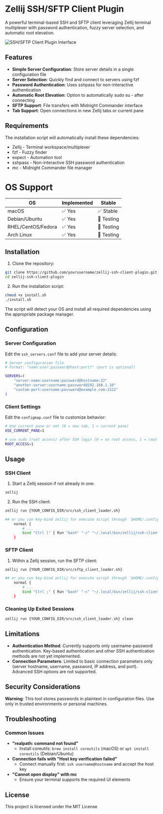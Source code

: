 # Zellij SSH/SFTP Client Plugin

A powerful terminal-based SSH and SFTP client leveraging Zellij terminal multiplexer with password authentication, fuzzy server selection, and automatic root elevation.

![SSH/SFTP Client Plugin Interface](https://files.catbox.moe/5ve4su.png)

## Features

- **Simple Server Configuration**: Store server details in a single configuration file
- **Server Selection**: Quickly find and connect to servers using fzf
- **Password Authentication**: Uses sshpass for non-interactive authentication
- **Automatic Root Elevation**: Option to automatically sudo su - after connecting
- **SFTP Support**: File transfers with Midnight Commander interface
- **Tab Support**: Open connections in new Zellij tabs or current pane

## Requirements

The installation script will automatically install these dependencies:

- Zellij - Terminal workspace/multiplexer
- fzf - Fuzzy finder
- expect - Automation tool
- sshpass - Non-interactive SSH password authentication
- mc - Midnight Commander file manager

# OS Support

| OS                 | Implemented | Stable      |
| ------------------ | ----------- | ----------- |
| macOS              | ✅ Yes      | ✅ Stable   |
| Debian/Ubuntu      | ✅ Yes      | 🧪 Testing  |
| RHEL/CentOS/Fedora | ✅ Yes      | 🧪 Testing  |
| Arch Linux         | ✅ Yes      | 🧪 Testing  |

## Installation

1. Clone the repository:

```bash
git clone https://github.com/yourusername/zellij-ssh-client-plugin.git
cd zellij-ssh-client-plugin
```

2. Run the installation script:

```bash
chmod +x install.sh
./install.sh
```

The script will detect your OS and install all required dependencies using the appropriate package manager.

## Configuration

### Server Configuration

Edit the `ssh_servers.conf` file to add your server details:

```bash
# Server configuration file
# Format: "name:user:password@host:port?" (port is optional)

SERVERS=(
    "server-name:username:password@hostname:22"
    "another-server:username:password@192.168.1.10"
    "custom-port:username:password@example.com:2222"
)
```

### Client Settings

Edit the `configmap.conf` file to customize behavior:

```bash
# Use current pane or not (0 = new tab, 1 = current pane)
USE_CURRENT_PANE=1

# use sudo (root access) after SSH login (0 = no root access, 1 = root access)
ROOT_ACCESS=1
```

## Usage

### SSH Client

1. Start a Zellij session if not already in one:

```bash
zellij
```

2. Run the SSH client:

```bash
zellij run {YOUR_CONFIG_DIR/src/ssh_client_loader.sh}

## or you can key-bind zellij for execute script through `$HOME/.config/zellij/config.kdl` (default key-bind config location)
    normal {
        # ...
        bind "Ctrl l" { Run "bash" "-c" "~/.local/bin/zellij/ssh-client/src/ssh_client_loader.sh"; }
    }
```

### SFTP Client

1. Within a Zellij session, run the SFTP client:

```bash
zellij run {YOUR_CONFIG_DIR/src/sftp_client_loader.sh}

## or you can key-bind zellij for execute script through `$HOME/.config/zellij/config.kdl` (default key-bind config location)
    normal {
        # ...
        bind "Ctrl ;" { Run "bash" "-c" "~/.local/bin/zellij/ssh-client/src/sftp_client_loader.sh"; }
    }
```

### Cleaning Up Exited Sessions

```bash
zellij run {YOUR_CONFIG_DIR/src/ssh_client_loader.sh} clean
```

## Limitations

- **Authentication Method**: Currently supports only username-password authentication. Key-based authentication and other SSH authentication methods are not yet implemented.
- **Connection Parameters**: Limited to basic connection parameters only (server hostname, username, password, IP address, and port). Advanced SSH options are not supported.

## Security Considerations

**Warning**: This tool stores passwords in plaintext in configuration files. Use only in trusted environments or personal machines.

## Troubleshooting

### Common Issues

- **"realpath: command not found"**
  - Install coreutils: `brew install coreutils` (macOS) or `apt install coreutils` (Debian/Ubuntu)
- **Connection fails with "Host key verification failed"**
  - Connect manually first: `ssh username@hostname` and accept the host key
- **"Cannot open display" with mc**
  - Ensure your terminal supports the required UI elements

## License

This project is licensed under the MIT License
